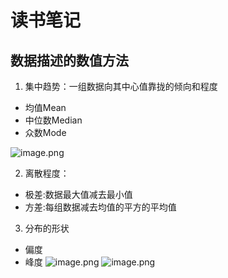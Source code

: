 # 读书笔记

## 数据描述的数值方法

1. 集中趋势：一组数据向其中心值靠拢的倾向和程度

* 均值Mean
* 中位数Median
* 众数Mode

![image.png](https://upload-images.jianshu.io/upload_images/3967890-29da75ada838e098.png?imageMogr2/auto-orient/strip%7CimageView2/2/w/1240)

2. 离散程度：

* 极差:数据最大值减去最小值
* 方差:每组数据减去均值的平方的平均值

3. 分布的形状

* 偏度
* 峰度
![image.png](https://upload-images.jianshu.io/upload_images/3967890-1c239ca47a0f72f4.png?imageMogr2/auto-orient/strip%7CimageView2/2/w/1240)
![image.png](https://upload-images.jianshu.io/upload_images/3967890-874925c6d63b83b9.png?imageMogr2/auto-orient/strip%7CimageView2/2/w/1240)
